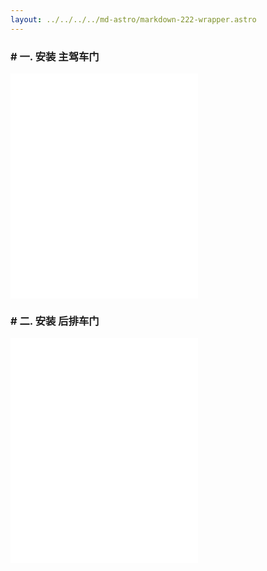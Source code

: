 ```yaml
---
layout: ../../../../md-astro/markdown-222-wrapper.astro
---
```


### # 一. 安装 主驾车门

<iframe src="//player.bilibili.com/player.html?isOutside=true&aid=112731449460254&bvid=BV1Suh8eTEdc&cid=500001605337921&p=1"
height="360"
autoplay=0
scrolling="no" border="0" frameborder="no" framespacing="0" allowfullscreen="true"></iframe>

### # 二. 安装 后排车门

<iframe src="//player.bilibili.com/player.html?isOutside=true&aid=112731449525816&bvid=BV1guh8eMEst&cid=500001605337657&p=1"
height="360"
autoplay=0
scrolling="no" border="0" frameborder="no" framespacing="0" allowfullscreen="true"></iframe>